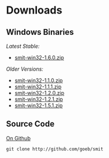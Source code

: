 
# Downloads

## Windows Binaries

*Latest Stable:*

- [smit-win32-1.6.0.zip](downloads/smit-win32-1.6.0.zip)

*Older Versions:*

- [smit-win32-1.1.0.zip](downloads/smit-win32-1.1.0.zip)
- [smit-win32-1.1.1.zip](downloads/smit-win32-1.1.1.zip)
- [smit-win32-1.2.0.zip](downloads/smit-win32-1.2.0.zip)
- [smit-win32-1.2.1.zip](downloads/smit-win32-1.2.1.zip)
- [smit-win32-1.5.1.zip](downloads/smit-win32-1.5.1.zip)

## Source Code

[On Github](http://github.com/goeb/smit)

    git clone http://github.com/goeb/smit
